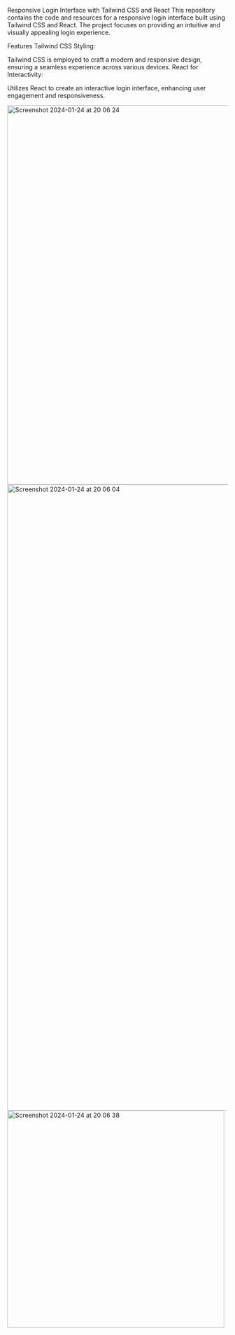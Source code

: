 Responsive Login Interface with Tailwind CSS and React
This repository contains the code and resources for a responsive login interface built using Tailwind CSS and React. The project focuses on providing an intuitive and visually appealing login experience.

Features
Tailwind CSS Styling:

Tailwind CSS is employed to craft a modern and responsive design, ensuring a seamless experience across various devices.
React for Interactivity:

Utilizes React to create an interactive login interface, enhancing user engagement and responsiveness.


<img width="866" alt="Screenshot 2024-01-24 at 20 06 24" src="https://github.com/hashanCB/Responsive-Login-Interface/assets/45811945/a08d6b9f-1bf6-4bc5-b1b7-f97e040743dd">


<img width="1429" alt="Screenshot 2024-01-24 at 20 06 04" src="https://github.com/hashanCB/Responsive-Login-Interface/assets/45811945/247b1c7b-0b2b-4f51-80b0-98be1aa04ab7">

<img width="496" alt="Screenshot 2024-01-24 at 20 06 38" src="https://github.com/hashanCB/Responsive-Login-Interface/assets/45811945/a317e805-6520-46e3-8cc3-692e4084391b">
